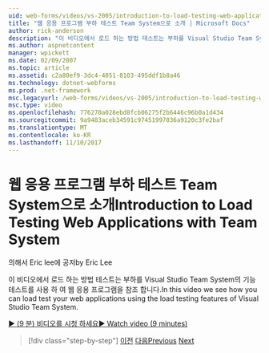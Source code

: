 ```yaml
---
uid: web-forms/videos/vs-2005/introduction-to-load-testing-web-applications-with-team-system
title: "웹 응용 프로그램 부하 테스트 Team System으로 소개 | Microsoft Docs"
author: rick-anderson
description: "이 비디오에서 로드 하는 방법 테스트는 부하를 Visual Studio Team System의 기능 테스트를 사용 하 여 웹 응용 프로그램을 참조 합니다."
ms.author: aspnetcontent
manager: wpickett
ms.date: 02/09/2007
ms.topic: article
ms.assetid: c2a80ef9-3dc4-4051-8103-495ddf1b8a46
ms.technology: dotnet-webforms
ms.prod: .net-framework
msc.legacyurl: /web-forms/videos/vs-2005/introduction-to-load-testing-web-applications-with-team-system
msc.type: video
ms.openlocfilehash: 776270a028ebd8fcb06275f2b6446c96b0a1d434
ms.sourcegitcommit: 9a9483aceb34591c97451997036a9120c3fe2baf
ms.translationtype: MT
ms.contentlocale: ko-KR
ms.lasthandoff: 11/10/2017
---
```

<a name="introduction-to-load-testing-web-applications-with-team-system"></a><span data-ttu-id="56f1f-103">웹 응용 프로그램 부하 테스트 Team System으로 소개</span><span class="sxs-lookup"><span data-stu-id="56f1f-103">Introduction to Load Testing Web Applications with Team System</span></span>
====================
<span data-ttu-id="56f1f-104">의해서 Eric lee에 공저</span><span class="sxs-lookup"><span data-stu-id="56f1f-104">by Eric Lee</span></span>

<span data-ttu-id="56f1f-105">이 비디오에서 로드 하는 방법 테스트는 부하를 Visual Studio Team System의 기능 테스트를 사용 하 여 웹 응용 프로그램을 참조 합니다.</span><span class="sxs-lookup"><span data-stu-id="56f1f-105">In this video we see how you can load test your web applications using the load testing features of Visual Studio Team System.</span></span>

[<span data-ttu-id="56f1f-106">&#9654; (9 분) 비디오를 시청 하세요</span><span class="sxs-lookup"><span data-stu-id="56f1f-106">&#9654; Watch video (9 minutes)</span></span>](https://channel9.msdn.com/Blogs/ASP-NET-Site-Videos/introduction-to-load-testing-web-applications-with-team-system)

>[!div class="step-by-step"]
<span data-ttu-id="56f1f-107">[이전](introduction-to-testing-web-applications-with-team-system.md)
[다음](introduction-to-manual-testing-with-team-system.md)</span><span class="sxs-lookup"><span data-stu-id="56f1f-107">[Previous](introduction-to-testing-web-applications-with-team-system.md)
[Next](introduction-to-manual-testing-with-team-system.md)</span></span>
